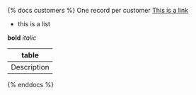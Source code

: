 {% docs customers %}
One record per customer
[This is a link](google.com)
* this is a list

**bold** _italic_

|table|
|-----|
|Description|
{% enddocs %}
